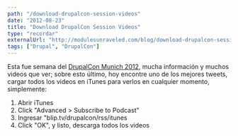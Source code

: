```yaml
---
path: "/download-drupalcon-session-videos"
date: "2012-08-23"
title: "Download DrupalCon Session Videos"
type: "recordar"
externalUrl: "http://modulesunraveled.com/blog/download-drupalcon-session-videos"
tags: ["Drupal", "DrupalCon"]
---
```


Esta fue semana del [DrupalCon Munich 2012](http://munich2012.drupal.org/), mucha información y muchos videos que ver; sobre esto último, hoy encontre uno de los mejores tweets, cargar todos los videos en iTunes para verlos en cualquier momento, simplemente:

1. Abrir iTunes
2. Click "Advanced > Subscribe to Podcast"
3. Ingresar "blip.tv/drupalcon/rss/itunes
4. Click "OK", y listo, descarga todos los videos

